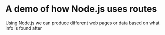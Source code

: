 # A demo of how Node.js uses routes

Using Node.js we can produce different web pages or data based on what info is found after
